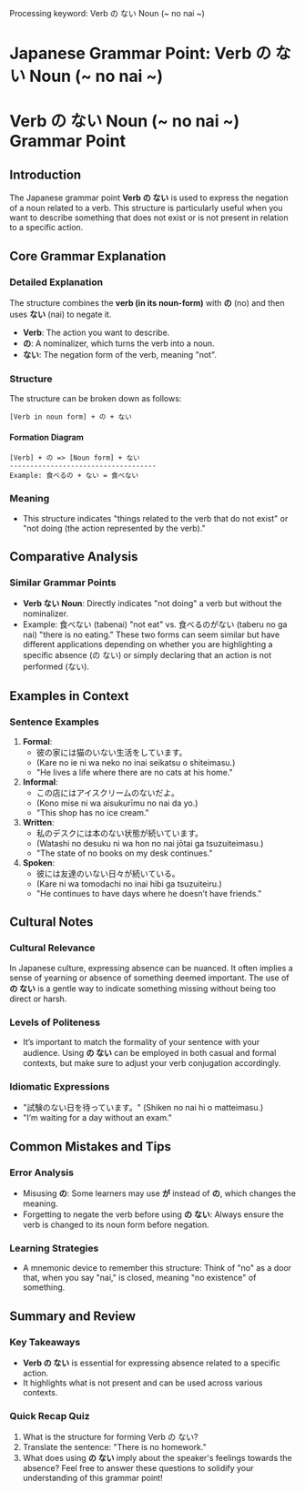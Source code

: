 Processing keyword: Verb の ない Noun (~ no nai ~)
# Japanese Grammar Point: Verb の ない Noun (~ no nai ~)
# Verb の ない Noun (~ no nai ~) Grammar Point
## Introduction
The Japanese grammar point **Verb の ない** is used to express the negation of a noun related to a verb. This structure is particularly useful when you want to describe something that does not exist or is not present in relation to a specific action.
## Core Grammar Explanation
### Detailed Explanation
The structure combines the **verb (in its noun-form)** with **の** (no) and then uses **ない** (nai) to negate it. 
- **Verb**: The action you want to describe.
- **の**: A nominalizer, which turns the verb into a noun.
- **ない**: The negation form of the verb, meaning "not".
### Structure
The structure can be broken down as follows:
```
[Verb in noun form] + の + ない
```
#### Formation Diagram
```plaintext
[Verb] + の => [Noun form] + ない
------------------------------------
Example: 食べるの + ない = 食べない
```
### Meaning
- This structure indicates "things related to the verb that do not exist" or "not doing (the action represented by the verb)."
## Comparative Analysis
### Similar Grammar Points
- **Verb ない Noun**: Directly indicates "not doing" a verb but without the nominalizer. 
- Example: 食べない (tabenai) "not eat" vs. 食べるのがない (taberu no ga nai) "there is no eating." 
These two forms can seem similar but have different applications depending on whether you are highlighting a specific absence (の ない) or simply declaring that an action is not performed (ない).
## Examples in Context
### Sentence Examples
1. **Formal**: 
   - 彼の家には猫のいない生活をしています。
   - (Kare no ie ni wa neko no inai seikatsu o shiteimasu.)
   - "He lives a life where there are no cats at his home."
2. **Informal**: 
   - この店にはアイスクリームのないだよ。
   - (Kono mise ni wa aisukurīmu no nai da yo.)
   - "This shop has no ice cream."
3. **Written**:
   - 私のデスクには本のない状態が続いています。
   - (Watashi no desuku ni wa hon no nai jōtai ga tsuzuiteimasu.)
   - "The state of no books on my desk continues."
4. **Spoken**:
   - 彼には友達のいない日々が続いている。
   - (Kare ni wa tomodachi no inai hibi ga tsuzuiteiru.)
   - "He continues to have days where he doesn’t have friends."
## Cultural Notes
### Cultural Relevance
In Japanese culture, expressing absence can be nuanced. It often implies a sense of yearning or absence of something deemed important. The use of **の ない** is a gentle way to indicate something missing without being too direct or harsh.
### Levels of Politeness
- It’s important to match the formality of your sentence with your audience. Using **の ない** can be employed in both casual and formal contexts, but make sure to adjust your verb conjugation accordingly. 
### Idiomatic Expressions
- "試験のない日を待っています。" (Shiken no nai hi o matteimasu.)
- "I’m waiting for a day without an exam."
## Common Mistakes and Tips
### Error Analysis
- Misusing **の**: Some learners may use **が** instead of **の**, which changes the meaning.
- Forgetting to negate the verb before using **の ない**: Always ensure the verb is changed to its noun form before negation.
### Learning Strategies
- A mnemonic device to remember this structure: Think of "no" as a door that, when you say "nai," is closed, meaning "no existence" of something.
## Summary and Review
### Key Takeaways
- **Verb の ない** is essential for expressing absence related to a specific action.
- It highlights what is not present and can be used across various contexts.
### Quick Recap Quiz
1. What is the structure for forming Verb の ない?
2. Translate the sentence: "There is no homework."
3. What does using **の ない** imply about the speaker's feelings towards the absence? 
Feel free to answer these questions to solidify your understanding of this grammar point!

